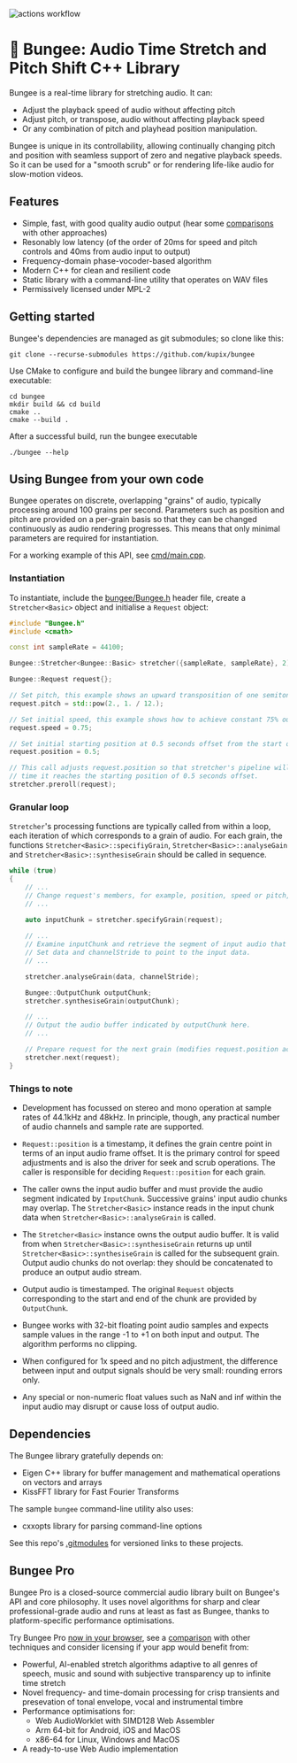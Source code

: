 
![actions workflow](https://github.com/kupix/bungee/actions/workflows/push.yml/badge.svg)

# 🎵 Bungee: Audio Time Stretch and Pitch Shift C++ Library

Bungee is a real-time library for stretching audio. It can:
* Adjust the playback speed of audio without affecting pitch
* Adjust pitch, or transpose, audio without affecting playback speed
* Or any combination of pitch and playhead position manipulation.

Bungee is unique in its controllability, allowing continually changing pitch and position with seamless support of zero and negative playback speeds. So it can be used for a "smooth scrub" or for rendering life-like audio for slow-motion videos.

## Features

* Simple, fast, with good quality audio output (hear some [comparisons](https://bungee.parabolaresearch.com/compare.html) with other approaches)
* Resonably low latency (of the order of 20ms for speed and pitch controls and 40ms from audio input to output)
* Frequency-domain phase-vocoder-based algorithm
* Modern C++ for clean and resilient code
* Static library with a command-line utility that operates on WAV files
* Permissively licensed under MPL-2

## Getting started

Bungee's dependencies are managed as git submodules; so clone like this:
```
git clone --recurse-submodules https://github.com/kupix/bungee
```

Use CMake to configure and build the bungee library and command-line executable:
```
cd bungee
mkdir build && cd build
cmake ..
cmake --build .
```

After a successful build, run the bungee executable
```
./bungee --help
```

## Using Bungee from your own code

Bungee operates on discrete, overlapping "grains" of audio, typically processing around 100 grains per second. Parameters such as position and pitch are provided on a per-grain basis so that they can be changed continuously as audio rendering progresses. This means that only minimal parameters are required for  instantiation.

For a working example of this API, see  [cmd/main.cpp](./cmd/main.cpp).

### Instantiation

To instantiate, include the [bungee/Bungee.h](./bungee/Bungee.h) header file, create a `Stretcher<Basic>` object and initialise a `Request` object:

``` C++
#include "Bungee.h"
#include <cmath>

const int sampleRate = 44100;

Bungee::Stretcher<Bungee::Basic> stretcher({sampleRate, sampleRate}, 2);

Bungee::Request request{};

// Set pitch, this example shows an upward transposition of one semitone.
request.pitch = std::pow(2., 1. / 12.);

// Set initial speed, this example shows how to achieve constant 75% output speed.
request.speed = 0.75;

// Set initial starting position at 0.5 seconds offset from the start of the input buffer.
request.position = 0.5;

// This call adjusts request.position so that stretcher's pipeline will be fully initialised by the
// time it reaches the starting position of 0.5 seconds offset.
stretcher.preroll(request);
```

### Granular loop

`Stretcher`'s processing functions are typically called from within a loop, each iteration of which corresponds to a grain of audio. For each grain, the functions `Stretcher<Basic>::specifiyGrain`, `Stretcher<Basic>::analyseGain` and `Stretcher<Basic>::synthesiseGrain` should be called in sequence.
```C++
while (true)
{
    // ...
    // Change request's members, for example, position, speed or pitch, as required here.
    // ...
 
    auto inputChunk = stretcher.specifyGrain(request);

    // ...
    // Examine inputChunk and retrieve the segment of input audio that the stretcher requires here.
    // Set data and channelStride to point to the input data.
    // ...

    stretcher.analyseGrain(data, channelStride);

    Bungee::OutputChunk outputChunk;
    stretcher.synthesiseGrain(outputChunk);

    // ...
    // Output the audio buffer indicated by outputChunk here.
    // ...

    // Prepare request for the next grain (modifies request.position according to request.speed)
    stretcher.next(request);
}
```

### Things to note

* Development has focussed on stereo and mono operation at sample rates of 44.1kHz and 48kHz. In principle, though, any practical number of audio channels and sample rate are supported.

* `Request::position` is a timestamp, it defines the grain centre point in terms of an input audio frame offset. It is the primary control for speed adjustments and is also the driver for seek and scrub operations. The caller is responsible for deciding  `Request::position` for each grain. 

* The caller owns the input audio buffer and must provide the audio segment indicated by `InputChunk`. Successive grains' input audio chunks may overlap. The `Stretcher<Basic>` instance reads in the input chunk data when `Stretcher<Basic>::analyseGrain` is called.

* The `Stretcher<Basic>` instance owns the output audio buffer. It is valid from when `Stretcher<Basic>::synthesiseGrain` returns up until `Stretcher<Basic>::synthesiseGrain` is called for the subsequent grain. Output audio chunks do not overlap: they should be concatenated to produce an output audio stream.

* Output audio is timestamped. The original `Request` objects corresponding to the start and end of the chunk are provided by `OutputChunk`.

* Bungee works with 32-bit floating point audio samples and expects sample values in the range -1 to +1 on both input and output. The algorithm performs no clipping.

* When configured for 1x speed and no pitch adjustment, the difference between input and output signals should be very small: rounding errors only.

* Any special or non-numeric float values such as NaN and inf within the input audio may disrupt or cause loss of output audio.

## Dependencies

The Bungee library gratefully depends on:
* Eigen C++ library for buffer management and mathematical operations on vectors and arrays 
* KissFFT library for Fast Fourier Transforms

The sample `bungee` command-line utility also uses:
* cxxopts library for parsing command-line options

See this repo's [.gitmodules](.gitmodules) for versioned links to these projects.

## Bungee Pro

Bungee Pro is a closed-source commercial audio library built on Bungee's API and core philosophy. It uses novel algorithms for sharp and clear professional-grade audio and runs at least as fast as Bungee, thanks to platform-specific performance optimisations.

Try Bungee Pro [now in your browser](https://bungee.parabolaresearch.com/bungee-web-demo.html), see a [comparison](https://bungee.parabolaresearch.com/compare.html) with other techniques and consider licensing if your app would benefit from:
* Powerful, AI-enabled stretch algorithms adaptive to all genres of speech, music and sound with subjective transparency up to infinite time stretch
* Novel frequency- and time-domain processing for crisp transients and presevation of tonal envelope, vocal and instrumental timbre
* Performance optimisations for:
    * Web AudioWorklet with SIMD128 Web Assembler
    * Arm 64-bit for Android, iOS and MacOS
    * x86-64 for Linux, Windows and MacOS
* A ready-to-use Web Audio implementation 
